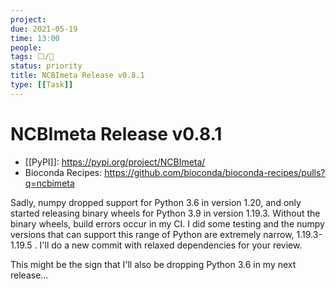```yaml
---
project:
due: 2021-05-19
time: 13:00
people:
tags: ⬜/🧨
status: priority
title: NCBImeta Release v0.8.1
type: [[Task]]
---
```


# NCBImeta Release v0.8.1

- [[PyPI]]: https://pypi.org/project/NCBImeta/
- Bioconda Recipes: https://github.com/bioconda/bioconda-recipes/pulls?q=ncbimeta


Sadly, numpy dropped support for Python 3.6 in version 1.20, and only started releasing binary wheels for Python 3.9 in version 1.19.3. Without the binary wheels, build errors occur in my CI. I did some testing and the numpy versions that can support this range of Python are extremely narrow, 1.19.3-1.19.5 . I'll do a new commit with relaxed dependencies for your review.

This might be the sign that I'll also be dropping Python 3.6 in my next release...
